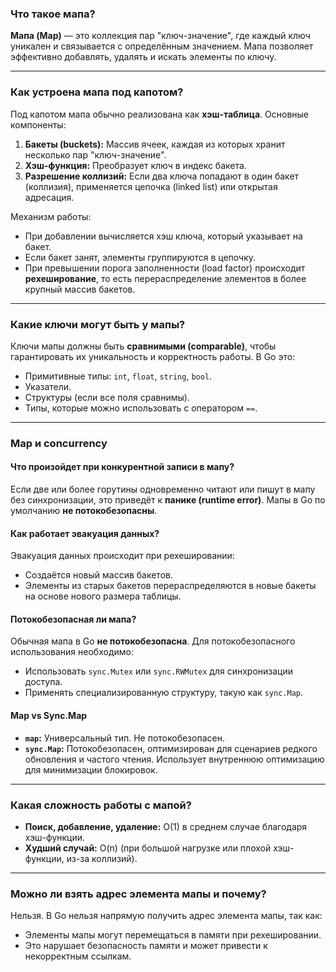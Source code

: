 ### Что такое мапа?

**Мапа (Map)** — это коллекция пар "ключ-значение", где каждый ключ уникален и связывается с определённым значением. Мапа позволяет эффективно добавлять, удалять и искать элементы по ключу.

---

### Как устроена мапа под капотом?

Под капотом мапа обычно реализована как **хэш-таблица**. Основные компоненты:

1. **Бакеты (buckets):** Массив ячеек, каждая из которых хранит несколько пар "ключ-значение".
2. **Хэш-функция:** Преобразует ключ в индекс бакета.
3. **Разрешение коллизий:** Если два ключа попадают в один бакет (коллизия), применяется цепочка (linked list) или открытая адресация.

Механизм работы:

- При добавлении вычисляется хэш ключа, который указывает на бакет.
- Если бакет занят, элементы группируются в цепочку.
- При превышении порога заполненности (load factor) происходит **рехеширование**, то есть перераспределение элементов в более крупный массив бакетов.

---

### Какие ключи могут быть у мапы?

Ключи мапы должны быть **сравнимыми (comparable)**, чтобы гарантировать их уникальность и корректность работы. В Go это:

- Примитивные типы: `int`, `float`, `string`, `bool`.
- Указатели.
- Структуры (если все поля сравнимы).
- Типы, которые можно использовать с оператором `==`.

---

### Map и concurrency

#### Что произойдет при конкурентной записи в мапу?

Если две или более горутины одновременно читают или пишут в мапу без синхронизации, это приведёт к **панике (runtime error)**. Мапы в Go по умолчанию **не потокобезопасны**.

#### Как работает эвакуация данных?

Эвакуация данных происходит при рехешировании:

- Создаётся новый массив бакетов.
- Элементы из старых бакетов перераспределяются в новые бакеты на основе нового размера таблицы.

#### Потокобезопасная ли мапа?

Обычная мапа в Go **не потокобезопасна**. Для потокобезопасного использования необходимо:

- Использовать `sync.Mutex` или `sync.RWMutex` для синхронизации доступа.
- Применять специализированную структуру, такую как `sync.Map`.

#### Map vs Sync.Map

- **`map`:** Универсальный тип. Не потокобезопасен.
- **`sync.Map`:** Потокобезопасен, оптимизирован для сценариев редкого обновления и частого чтения. Использует внутреннюю оптимизацию для минимизации блокировок.

---

### Какая сложность работы с мапой?

- **Поиск, добавление, удаление:** O(1) в среднем случае благодаря хэш-функции.
- **Худший случай:** O(n) (при большой нагрузке или плохой хэш-функции, из-за коллизий).

---

### Можно ли взять адрес элемента мапы и почему?

Нельзя. В Go нельзя напрямую получить адрес элемента мапы, так как:

- Элементы мапы могут перемещаться в памяти при рехешировании.
- Это нарушает безопасность памяти и может привести к некорректным ссылкам.